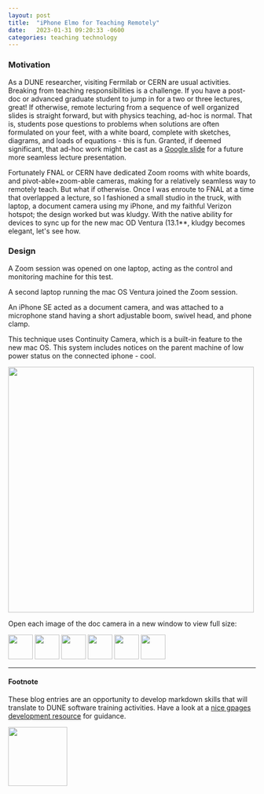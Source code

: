 ```yaml
---
layout: post
title:  "iPhone Elmo for Teaching Remotely"
date:   2023-01-31 09:20:33 -0600
categories: teaching technology
---
```


### Motivation

As a DUNE researcher, visiting Fermilab or CERN are usual activities. Breaking from teaching responsibilities is a challenge. If you have a post-doc or advanced graduate student to jump in for a two or three lectures, great! If otherwise, remote lecturing from a sequence of well organized slides is straight forward, but with physics teaching, ad-hoc is normal. That is, students pose questions to problems when solutions are often formulated on your feet, with a white board, complete with sketches, diagrams, and loads of equations - this is fun. Granted, if deemed significant, that ad-hoc work might be cast as a [Google slide][link-to-thermo-question] for a future more seamless lecture presentation.

Fortunately FNAL or CERN have dedicated Zoom rooms with white boards, and pivot-able+zoom-able cameras, making for a relatively seamless way to remotely teach. But what if otherwise. Once I was enroute to FNAL at a time that overlapped a lecture, so I fashioned a small studio in the truck, with laptop, a document camera using my iPhone, and my faithful Verizon hotspot; the design worked but was kludgy.  With the native ability for devices to sync up for the new mac OD Ventura (13.1**, kludgy becomes elegant, let's see how. 

### Design

A Zoom session was opened on one laptop, acting as the control and monitoring machine for this test.

A second laptop running the mac OS Ventura joined the Zoom session.

An iPhone SE acted as a document camera, and was attached to a microphone stand having a short adjustable boom, swivel head, and phone clamp.

This technique uses Continuity Camera, which is a built-in feature to the new mac OS. This system includes notices on the parent machine of low power status on the connected iphone - cool. 

<!--- Hard link --->
<!--- ![iPhone Elmo 1](/docs/assets/blog/img/iphone-elmo1.png) --->


<!--- use HTML tag to take advantage of sizing and eventually css --->
<img src="https://demuth.github.io/docs/assets/blog/img/iphone-elmo1.png" width="500">


Open each image  of the doc camera in a new window to view full size:

<img src="https://demuth.github.io/docs/assets/blog/img/iphone-elmo2.png" width="50">
<img src="https://demuth.github.io/docs/assets/blog/img/iphone-elmo3.jpg" width="50"> 
<img src="https://demuth.github.io/docs/assets/blog/img/iphone-elmo4.jpg" width="50"> 
<img src="https://demuth.github.io/docs/assets/blog/img/iphone-elmo5.jpg" width="50">
<img src="https://demuth.github.io/docs/assets/blog/img/iphone-elmo6.jpg" width="50"> 
<img src="https://demuth.github.io/docs/assets/blog/img/iphone-elmo7.jpg" width="50">



___

#### Footnote

These blog entries are an opportunity to develop markdown skills that will translate to DUNE software training activities. Have a look at a [nice gpages development resource][tomcam-resource] for guidance.

<!--- ![Riding with the wind](/docs/assets/img/logo-riding1-small.png) <!--- hard link to top level img directory. It seems that creating this directory forced a deletion of the _site/ directory it looks like _site directory are automatically rebuilt each time there are changes --->

<img src="https://demuth.github.io/docs/assets/img/logo-riding1-small.png" width="120">



[tomcam-resource]: https://tomcam.github.io/least-github-pages/
[link-to-thermo-question]: https://docs.google.com/presentation/d/1Jm-pAFBoEI3XN1fRU-z8N5gPIyHQiKvHLsdO3ia83U4/edit#slide=id.g20259cad902_6_1
[jekyll-docs]: https://jekyllrb.com/docs/home
[jekyll-gh]:   https://github.com/jekyll/jekyll
[jekyll-talk]: https://talk.jekyllrb.com/
[useful-build1]: https://docs.github.com/en/pages/getting-started-with-github-pages/creating-a-github-pages-site
[useful-build2]: https://docs.github.com/en/pages/getting-started-with-github-pages/configuring-a-publishing-source-for-your-github-pages-site
